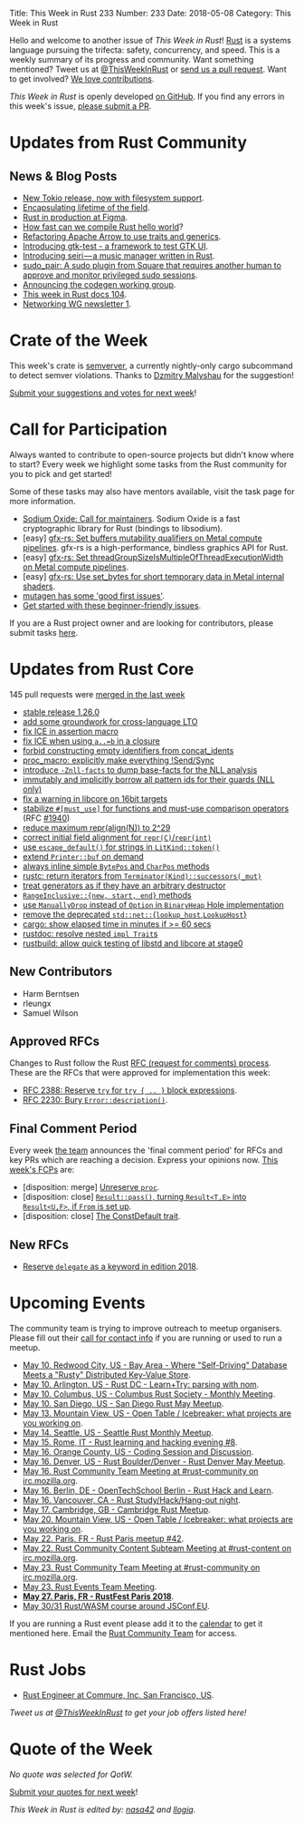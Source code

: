 Title: This Week in Rust 233
Number: 233
Date: 2018-05-08
Category: This Week in Rust

Hello and welcome to another issue of *This Week in Rust*!
[Rust](http://rust-lang.org) is a systems language pursuing the trifecta: safety, concurrency, and speed.
This is a weekly summary of its progress and community.
Want something mentioned? Tweet us at [@ThisWeekInRust](https://twitter.com/ThisWeekInRust) or [send us a pull request](https://github.com/cmr/this-week-in-rust).
Want to get involved? [We love contributions](https://github.com/rust-lang/rust/blob/master/CONTRIBUTING.md).

*This Week in Rust* is openly developed [on GitHub](https://github.com/cmr/this-week-in-rust).
If you find any errors in this week's issue, [please submit a PR](https://github.com/cmr/this-week-in-rust/pulls).

# Updates from Rust Community

## News & Blog Posts

* [New Tokio release, now with filesystem support](https://tokio.rs/blog/2018-05-tokio-fs/).
* [Encapsulating lifetime of the field](https://matklad.github.io/2018/05/04/encapsulating-lifetime-of-the-field.html).
* [Rust in production at Figma](https://blog.figma.com/rust-in-production-at-figma-e10a0ec31929).
* [How fast can we compile Rust hello world](http://www.jonathanturner.org/2018/05/how-fast-can-we-compile-rust-hello-world.html)?
* [Refactoring Apache Arrow to use traits and generics](https://andygrove.io/2018/05/apache-arrow-traits-generics/).
* [Introducing gtk-test - a framework to test GTK UI](http://gtk-rs.org/blog/2018/05/02/who-talked-about-testing.html).
* [Introducing seiri — a music manager written in Rust](https://medium.com/@chyyran/introducing-seiri-a-music-manager-for-lots-of-music-990b464b3387).
* [sudo_pair: A sudo plugin from Square that requires another human to approve and monitor privileged sudo sessions](https://github.com/square/sudo_pair).
* [Announcing the codegen working group](https://internals.rust-lang.org/t/announcing-the-codegen-working-group/7434).
* [This week in Rust docs 104](https://guillaumegomez.github.io/this-week-in-rust-docs/blog/this-week-in-rust-docs-104).
* [Networking WG newsletter 1](https://internals.rust-lang.org/t/networking-wg-newletter-1/7431).

# Crate of the Week

This week's crate is [semverver](https://crates.io/crates/semverver), a currently nightly-only cargo subcommand to detect semver violations. Thanks to [Dzmitry Malyshau](https://users.rust-lang.org/u/kvark) for the suggestion!

[Submit your suggestions and votes for next week][submit_crate]!

[submit_crate]: https://users.rust-lang.org/t/crate-of-the-week/2704

# Call for Participation

Always wanted to contribute to open-source projects but didn't know where to start?
Every week we highlight some tasks from the Rust community for you to pick and get started!

Some of these tasks may also have mentors available, visit the task page for more information.

* [Sodium Oxide: Call for maintainers](https://github.com/sodiumoxide/sodiumoxide/issues/203). Sodium Oxide is a fast cryptographic library for Rust (bindings to libsodium).
* [easy] [gfx-rs: Set buffers mutability qualifiers on Metal compute pipelines](https://github.com/gfx-rs/gfx/issues/1999). gfx-rs is a high-performance, bindless graphics API for Rust.
* [easy] [gfx-rs: Set threadGroupSizeIsMultipleOfThreadExecutionWidth on Metal compute pipelines](https://github.com/gfx-rs/gfx/issues/1998).
* [easy] [gfx-rs: Use set_bytes for short temporary data in Metal internal shaders](https://github.com/gfx-rs/gfx/issues/1997).
* [mutagen has some 'good first issues'](https://github.com/llogiq/mutagen/issues?q=is%3Aopen+is%3Aissue+label%3A%22good+first+issue%22).
* [Get started with these beginner-friendly issues](https://www.rustaceans.org/findwork/starters).

If you are a Rust project owner and are looking for contributors, please submit tasks [here][guidelines].

[guidelines]: https://users.rust-lang.org/t/twir-call-for-participation/4821

# Updates from Rust Core

145 pull requests were [merged in the last week][merged]

[merged]: https://github.com/search?q=is%3Apr+org%3Arust-lang+is%3Amerged+merged%3A2018-04-30..2018-05-07

* [stable release 1.26.0](https://github.com/rust-lang/rust/pull/50510)
* [add some groundwork for cross-language LTO](https://github.com/rust-lang/rust/pull/50000)
* [fix ICE in assertion macro](https://github.com/rust-lang/rust/pull/50474)
* [fix ICE when using `a..=b` in a closure](https://github.com/rust-lang/rust/pull/50421)
* [forbid constructing empty identifiers from concat_idents](https://github.com/rust-lang/rust/pull/50406)
* [proc_macro: explicitly make everything !Send/Sync](https://github.com/rust-lang/rust/pull/50453)
* [introduce `-Znll-facts` to dump base-facts for the NLL analysis](https://github.com/rust-lang/rust/pull/50370)
* [immutably and implicitly borrow all pattern ids for their guards (NLL only)](https://github.com/rust-lang/rust/pull/49870)
* [fix a warning in libcore on 16bit targets](https://github.com/rust-lang/rust/pull/50369)
* [stabilize `#[must_use]` for functions and must-use comparison operators](https://github.com/rust-lang/rust/pull/48925) (RFC [#1940](https://rust-lang.github.io/rfcs/1940-must-use-functions.html))
* [reduce maximum repr(align(N)) to 2^29](https://github.com/rust-lang/rust/pull/50378)
* [correct initial field alignment for `repr(C)`/`repr(int)`](https://github.com/rust-lang/rust/pull/50354)
* [use `escape_default()` for strings in `LitKind::token()`](https://github.com/rust-lang/rust/pull/50391)
* [extend `Printer::buf` on demand](https://github.com/rust-lang/rust/pull/50339)
* [always inline simple `BytePos` and `CharPos` methods](https://github.com/rust-lang/rust/pull/50407)
* [rustc: return iterators from `Terminator(Kind)::successors(_mut)`](https://github.com/rust-lang/rust/pull/50278)
* [treat generators as if they have an arbitrary destructor](https://github.com/rust-lang/rust/pull/49943)
* [`RangeInclusive::{new, start, end}` methods](https://github.com/rust-lang/rust/pull/49724)
* [use `ManuallyDrop` instead of `Option` in `BinaryHeap` Hole implementation](https://github.com/rust-lang/rust/pull/50487)
* [remove the deprecated `std::net::`{`lookup_host`,`LookupHost`}](https://github.com/rust-lang/rust/pull/50435)
* [cargo: show elapsed time in minutes if >= 60 secs](https://github.com/rust-lang/cargo/pull/5456)
* [rustdoc: resolve nested `impl Trait`s](https://github.com/rust-lang/rust/pull/50419)
* [rustbuild: allow quick testing of libstd and libcore at stage0](https://github.com/rust-lang/rust/pull/50466)

## New Contributors

* Harm Berntsen
* rleungx
* Samuel Wilson

## Approved RFCs

Changes to Rust follow the Rust [RFC (request for comments)
process](https://github.com/rust-lang/rfcs#rust-rfcs). These
are the RFCs that were approved for implementation this week:

* [RFC 2388: Reserve `try` for `try { .. }` block expressions](https://github.com/rust-lang/rfcs/pull/2388).
* [RFC 2230: Bury `Error::description()`](https://github.com/rust-lang/rfcs/pull/2230).

## Final Comment Period

Every week [the team](https://www.rust-lang.org/team.html) announces the
'final comment period' for RFCs and key PRs which are reaching a
decision. Express your opinions now. [This week's FCPs][fcp] are:

[fcp]: https://github.com/rust-lang/rfcs/labels/final-comment-period

* [disposition: merge] [Unreserve `proc`](https://github.com/rust-lang/rfcs/pull/2420).
* [disposition: close] [`Result::pass()`, turning `Result<T,E>` into `Result<U,F>`, if `From` is set up](https://github.com/rust-lang/rfcs/pull/1996).
* [disposition: close] [The ConstDefault trait](https://github.com/rust-lang/rfcs/pull/2204).

## New RFCs

* [Reserve `delegate` as a keyword in edition 2018](https://github.com/rust-lang/rfcs/pull/2429).

# Upcoming Events

The community team is trying to improve outreach to meetup organisers. Please fill out their [call for contact info](https://docs.google.com/forms/d/e/1FAIpQLSf52YXGhqBaHtCXtVna4iHYMK7IQaTqUW6V-ztsZC8C2TBInQ/viewform) if you are running or used to run a meetup.

* [May 10. Redwood City, US - Bay Area - Where "Self-Driving" Database Meets a "Rusty" Distributed Key-Value Store](https://www.meetup.com/Bay-Area-NewSQL-Database-Meetup/events/249676562/).
* [May 10. Arlington, US - Rust DC - Learn+Try: parsing with nom](https://www.meetup.com/RustDC/events/249883820).
* [May 10. Columbus, US - Columbus Rust Society - Monthly Meeting](https://www.meetup.com/columbus-rs/events/lcsdqpyxhbnb/).
* [May 10. San Diego, US - San Diego Rust May Meetup](https://www.meetup.com/San-Diego-Rust/events/249783590/).
* [May 13. Mountain View, US - Open Table / Icebreaker: what projects are you working on](https://www.meetup.com/Rust-Dev-in-Mountain-View/events/glnfcpyxhbrb/).
* [May 14. Seattle, US - Seattle Rust Monthly Meetup](https://www.meetup.com/Seattle-Rust-Meetup/events/hztzcpyxhbsb/).
* [May 15. Rome, IT - Rust learning and hacking evening #8](https://www.meetup.com/Rust-Roma/events/250581929/).
* [May 16. Orange County, US - Coding Session and Discussion](https://www.meetup.com/oc-rust/events/250342850/).
* [May 16. Denver, US - Rust Boulder/Denver - Rust Denver May Meetup](https://www.meetup.com/Rust-Boulder-Denver/events/249098925/).
* [May 16. Rust Community Team Meeting at #rust-community on irc.mozilla.org](irc://irc.mozilla.org/rust-community).
* [May 16. Berlin, DE - OpenTechSchool Berlin - Rust Hack and Learn](https://www.meetup.com/opentechschool-berlin/events/249497881/).
* [May 16. Vancouver, CA - Rust Study/Hack/Hang-out night](https://www.meetup.com/Vancouver-Rust/events/ckwdlpyxhbvb/).
* [May 17. Cambridge, GB - Cambridge Rust Meetup](https://www.meetup.com/Cambridge-Rust-Meetup/events/pzwshpyxhbwb/).
* [May 20. Mountain View, US - Open Table / Icebreaker: what projects are you working on](https://www.meetup.com/Rust-Dev-in-Mountain-View/events/glnfcpyxhbbc/).
* [May 22. Paris, FR - Rust Paris meetup #42](https://www.meetup.com/Rust-Paris/events/250587163/).
* [May 22. Rust Community Content Subteam Meeting at #rust-content on irc.mozilla.org](irc://irc.mozilla.org/rust-content).
* [May 23. Rust Community Team Meeting at #rust-community on irc.mozilla.org](irc://irc.mozilla.org/rust-community).
* [May 23. Rust Events Team Meeting](https://t.me/joinchat/EkKINhHCgZ9llzvPidOssA).
* **[May 27. Paris, FR - RustFest Paris 2018](https://paris.rustfest.eu/)**.
* [May 30/31 Rust/WASM course around JSConf.EU](https://ti.to/asquera-event-ug/rust-wasm-wwwtf-2018/).

If you are running a Rust event please add it to the [calendar] to get
it mentioned here. Email the [Rust Community Team][community] for access.

[calendar]: https://www.google.com/calendar/embed?src=apd9vmbc22egenmtu5l6c5jbfc%40group.calendar.google.com
[community]: mailto:community-team@rust-lang.org

# Rust Jobs

* [Rust Engineer at Commure, Inc. San Francisco, US](https://news.ycombinator.com/item?id=16968087).

*Tweet us at [@ThisWeekInRust](https://twitter.com/ThisWeekInRust) to get your job offers listed here!*

# Quote of the Week

*No quote was selected for QotW.*

[Submit your quotes for next week][submit]!

[submit]: http://users.rust-lang.org/t/twir-quote-of-the-week/328

*This Week in Rust is edited by: [nasa42](https://github.com/nasa42) and [llogiq](https://github.com/llogiq).*
